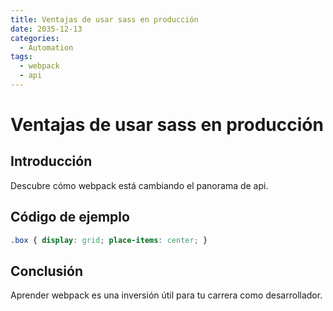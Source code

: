 ```yaml
---
title: Ventajas de usar sass en producción
date: 2035-12-13
categories:
  - Automation
tags:
  - webpack
  - api
---
```


# Ventajas de usar sass en producción

## Introducción

Descubre cómo webpack está cambiando el panorama de api.

## Código de ejemplo

```css
.box { display: grid; place-items: center; }
```

## Conclusión

Aprender webpack es una inversión útil para tu carrera como desarrollador.